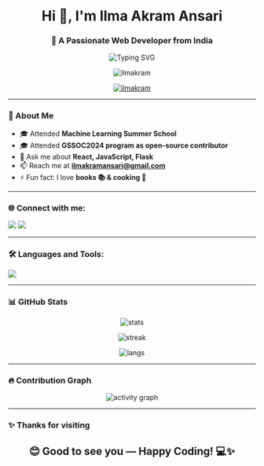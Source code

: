 <h1 align="center">Hi 👋, I'm Ilma Akram Ansari</h1>
<h3 align="center">🚀 A Passionate Web Developer from India</h3>

<p align="center">
  <img src="https://readme-typing-svg.herokuapp.com?font=Fira+Code&size=24&duration=3000&pause=1000&color=F75C7E&center=true&vCenter=true&width=500&lines=Machine+Learning+Developer;AI+%7C+NLP+Enthusiast;Full+Stack+Developer;Problem+Solver+%F0%9F%92%AA;Always+Learning+New+Things+%F0%9F%8E%93" alt="Typing SVG" />
</p>

<p align="center"> 
  <img src="https://komarev.com/ghpvc/?username=ilmakram&label=Profile%20views&color=0e75b6&style=flat" alt="ilmakram" /> 
</p>

<p align="center"> 
  <a href="https://github.com/ryo-ma/github-profile-trophy">
    <img src="https://github-profile-trophy.vercel.app/?username=ilmakram&theme=radical&no-frame=true&margin-w=15" alt="ilmakram" />
  </a> 
</p>

---

### 🌟 About Me  
- 🎓 Attended **Machine Learning Summer School**
- 🎓 Attended **GSSOC2024 program as open-source contributor**
- 💬 Ask me about **React, JavaScript, Flask**  
- 📫 Reach me at **ilmakramansari@gmail.com**  
- ⚡ Fun fact: I love **books 📚 & cooking 🍳**  
  
---

<h3 align="left">🌐 Connect with me:</h3>
<p align="left">
  <a href="https://www.linkedin.com/in/ilma-akram-ansari-306b78266/"><img src="https://img.shields.io/badge/-Ilma%20Ansari-blue?style=for-the-badge&logo=Linkedin&logoColor=white"/></a>
  <a href="mailto:ilmakramansari@gmail.com"><img src="https://img.shields.io/badge/-Email%20Me-red?style=for-the-badge&logo=gmail&logoColor=white"/></a>
</p>

---

<h3 align="left">🛠️ Languages and Tools:</h3>
<p align="left"> 
  <img src="https://skillicons.dev/icons?i=python,java,js,react,nodejs,express,mongodb,mysql,html,css,bootstrap,sass,vue,git,postman,hadoop,pandas&perline=8" />
</p>

---

### 📊 GitHub Stats  

<p align="center">
  <img src="https://github-readme-stats.vercel.app/api?username=ilmakram&show_icons=true&theme=radical" alt="stats" />
</p>

<p align="center">
  <img src="https://github-readme-streak-stats.herokuapp.com/?user=ilmakram&theme=radical" alt="streak" />
</p>

<p align="center">
  <img src="https://github-readme-stats.vercel.app/api/top-langs?username=ilmakram&show_icons=true&layout=compact&theme=radical" alt="langs" />
</p>



---

### 🔥 Contribution Graph  
<p align="center">
  <img src="https://github-readme-activity-graph.vercel.app/graph?username=ilmakram&theme=react-dark&hide_border=true&area=true" alt="activity graph"/>
</p>

---

### ✨ Thanks for visiting

<h2 align="center">😊 Good to see you — Happy Coding! 💻✨</h2>

